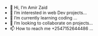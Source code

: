 - 👋 Hi, I’m Amir Zaid
- 👀 I’m interested in web Dev projects...
- 🌱 I’m currently learning coding ...
- 💞️ I’m looking to collaborate on projects...
- 📫 How to reach me +2547152644486 ...


<!---
AmirZaid11/AmirZaid11 is a ✨ special ✨ repository because its `README.md` (this file) appears on your GitHub profile.
You can click the Preview link to take a look at your changes.
--->
